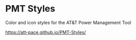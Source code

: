 # PMT Styles

Color and icon styles for the AT&amp;T Power Management Tool

https://att-pace.github.io/PMT-Styles/
